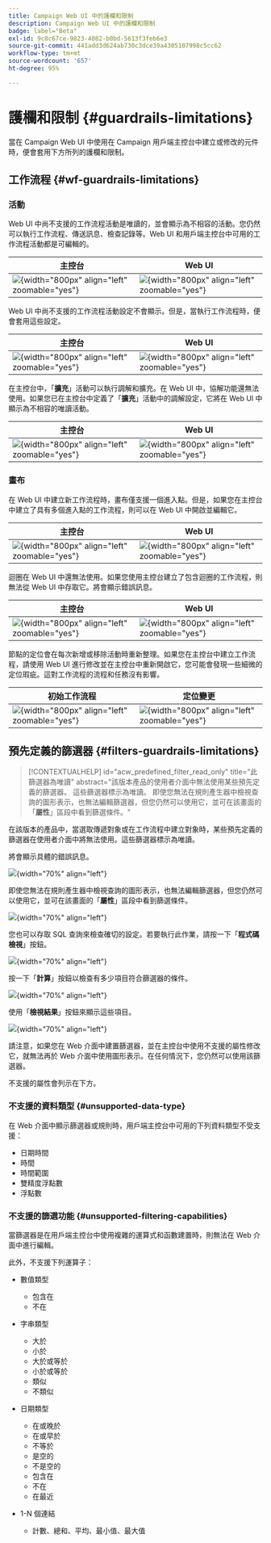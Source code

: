 ```yaml
---
title: Campaign Web UI 中的護欄和限制
description: Campaign Web UI 中的護欄和限制
badge: label="Beta"
exl-id: 9c8c67ce-9823-4082-b0bd-5613f3feb6e3
source-git-commit: 441add3d624ab730c3dce39a4305107998c5cc62
workflow-type: tm+mt
source-wordcount: '657'
ht-degree: 95%

---
```


# 護欄和限制 {#guardrails-limitations}

當在 Campaign Web UI 中使用在 Campaign 用戶端主控台中建立或修改的元件時，便會套用下方所列的護欄和限制。

## 工作流程 {#wf-guardrails-limitations}

### 活動

Web UI 中尚不支援的工作流程活動是唯讀的，並會顯示為不相容的活動。您仍然可以執行工作流程、傳送訊息、檢查記錄等。Web UI 和用戶端主控台中可用的工作流程活動都是可編輯的。

| 主控台 | Web UI |
| --- | --- |
| ![](assets/limitations-activities-console.png){width="800px" align="left" zoomable="yes"} | ![](assets/limitations-activities-web.png){width="800px" align="left" zoomable="yes"} |

Web UI 中尚不支援的工作流程活動設定不會顯示。但是，當執行工作流程時，便會套用這些設定。

| 主控台 | Web UI |
| --- | --- |
| ![](assets/limitations-options-console.png){width="800px" align="left" zoomable="yes"} | ![](assets/limitations-options-web.png){width="800px" align="left" zoomable="yes"} |

在主控台中，「**擴充**」活動可以執行調解和擴充。在 Web UI 中，協解功能還無法使用。如果您已在主控台中定義了「**擴充**」活動中的調解設定，它將在 Web UI 中顯示為不相容的唯讀活動。

| 主控台 | Web UI |
| --- | --- |
| ![](assets/limitations-options-console.png){width="800px" align="left" zoomable="yes"} | ![](assets/limitations-options-web.png){width="800px" align="left" zoomable="yes"} |

### 畫布

在 Web UI 中建立新工作流程時，畫布僅支援一個進入點。但是，如果您在主控台中建立了具有多個進入點的工作流程，則可以在 Web UI 中開啟並編輯它。

| 主控台 | Web UI |
| --- | --- |
| ![](assets/limitations-multiple-console.png){width="800px" align="left" zoomable="yes"} | ![](assets/limitations-multiple-web.png){width="800px" align="left" zoomable="yes"} |

迴圈在 Web UI 中還無法使用。如果您使用主控台建立了包含迴圈的工作流程，則無法從 Web UI 中存取它。將會顯示錯誤訊息。

| 主控台 | Web UI |
| --- | --- |
| ![](assets/limitations-loops-console.png){width="800px" align="left" zoomable="yes"} | ![](assets/limitations-loops-web.png){width="800px" align="left" zoomable="yes"} |

節點的定位會在每次新增或移除活動時重新整理。如果您在主控台中建立工作流程，請使用 Web UI 進行修改並在主控台中重新開啟它，您可能會發現一些細微的定位瑕疵。這對工作流程的流程和任務沒有影響。

| 初始工作流程 | 定位變更 |
| --- | --- |
| ![](assets/limitations-positioning1.png){width="800px" align="left" zoomable="yes"} | ![](assets/limitations-positioning2.png){width="800px" align="left" zoomable="yes"} |

## 預先定義的篩選器 {#filters-guardrails-limitations}

>[!CONTEXTUALHELP]
>id="acw_predefined_filter_read_only"
>title="此篩選器為唯讀"
>abstract="該版本產品的使用者介面中無法使用某些預先定義的篩選器。 這些篩選器標示為唯讀。 即使您無法在規則產生器中檢視查詢的圖形表示，也無法編輯篩選器，但您仍然可以使用它，並可在該畫面的「**屬性**」區段中看到篩選條件。"

在該版本的產品中，當選取傳遞對象或在工作流程中建立對象時，某些預先定義的篩選器在使用者介面中將無法使用。這些篩選器標示為唯讀。

將會顯示具體的錯誤訊息。

![](assets/filter-unavailable.png){width="70%" align="left"}

即使您無法在規則產生器中檢視查詢的圖形表示，也無法編輯篩選器，但您仍然可以使用它，並可在該畫面的「**屬性**」區段中看到篩選條件。

![](assets/rule-edit.png){width="70%" align="left"}

您也可以存取 SQL 查詢來檢查確切的設定。若要執行此作業，請按一下「**程式碼檢視**」按鈕。

![](assets/rule-code-view.png){width="70%" align="left"}

按一下「**計算**」按鈕以檢查有多少項目符合篩選器的條件。

![](assets/rule-calculate.png){width="70%" align="left"}

使用「**檢視結果**」按鈕來顯示這些項目。

![](assets/rule-view-results.png){width="70%" align="left"}

請注意，如果您在 Web 介面中建置篩選器，並在主控台中使用不支援的屬性修改它，就無法再於 Web 介面中使用圖形表示。在任何情況下，您仍然可以使用該篩選器。

不支援的屬性會列示在下方。

### 不支援的資料類型 {#unsupported-data-type}

在 Web 介面中顯示篩選器或規則時，用戶端主控台中可用的下列資料類型不受支援：

* 日期時間
* 時間
* 時間範圍
* 雙精度浮點數
* 浮點數

### 不支援的篩選功能 {#unsupported-filtering-capabilities}

當篩選器是在用戶端主控台中使用複雜的運算式和函數建置時，則無法在 Web 介面中進行編輯。

此外，不支援下列運算子：

* 數值類型
   * 包含在
   * 不在

* 字串類型
   * 大於
   * 小於
   * 大於或等於
   * 小於或等於
   * 類似
   * 不類似

* 日期類型
   * 在或晚於
   * 在或早於
   * 不等於
   * 是空的
   * 不是空的
   * 包含在
   * 不在
   * 在最近

* 1-N 個連結
   * 計數、總和、平均、最小值、最大值
